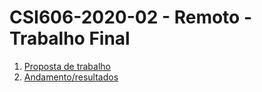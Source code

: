 # **CSI606-2020-02 - Remoto - Trabalho Final**

1. [Proposta de trabalho](./01-proposal.md)
1. [Andamento/resultados](./02-final-version.md)

